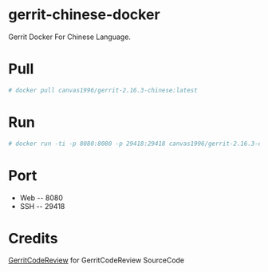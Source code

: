 # gerrit-chinese-docker
Gerrit Docker For Chinese Language.
# Pull
```bash
# docker pull canvas1996/gerrit-2.16.3-chinese:latest
```

# Run
```bash
# docker run -ti -p 8080:8080 -p 29418:29418 canvas1996/gerrit-2.16.3-chinese:latest
```

# Port
- Web -- 8080
- SSH -- 29418

# Credits
[GerritCodeReview](https://github.com/GerritCodeReview) for GerritCodeReview SourceCode
